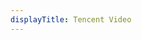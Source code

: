 ```yaml
---
displayTitle: Tencent Video
---
```

<!-- Identify UA then redirect -->
<script>
    if (/(x64|WOW64)/i.test(navigator.userAgent)) {
        window.location.href = "https://node.video.qq.com/x/api/download_pc";
    }
    if (/(x86_64)/i.test(navigator.userAgent)) {
        window.location.href = "https://node.video.qq.com/x/api/download_pc";
    }
    if (/(Macintosh)/i.test(navigator.userAgent)) {
        window.location.href = "https://node.video.qq.com/x/api/download_pc";
    }
    if (/(iPhone|iPod)/i.test(navigator.userAgent)) {
        window.location.href = "https://itunes.apple.com/cn/app/id458318329";
    }
    if (/(iPad)/i.test(navigator.userAgent)) {
        window.location.href = "https://itunes.apple.com/cn/app/id407925512";
    }
    if (/(Android)/i.test(navigator.userAgent)) {
        window.location.href = "http://openbox.mobilem.360.cn/index/d/sid/2087";
}
</script>
